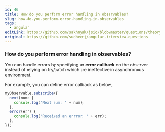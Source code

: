 ```yaml
---
id: 46
title: How do you perform error handling in observables?
slug: how-do-you-perform-error-handling-in-observables
tags:
  - angular
editLink: https://github.com/sakhnyuk/jsiq/blob/master/questions/theory/angular/46.md
original: https://github.com/sudheerj/angular-interview-questions
---
```


### How do you perform error handling in observables?

You can handle errors by specifying an **error callback** on the observer instead of relying on try/catch which are ineffective in asynchronous environment.

For example, you can define error callback as below,

```javascript
myObservable.subscribe({
  next(num) {
    console.log('Next num: ' + num);
  },
  error(err) {
    console.log('Received an errror: ' + err);
  },
});
```